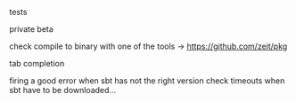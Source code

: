 
tests

private beta

check compile to binary with one of the tools -> https://github.com/zeit/pkg

tab completion

firing a good error when sbt has not the right version
check timeouts when sbt have to be downloaded...
